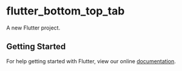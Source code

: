 # flutter_bottom_top_tab

A new Flutter project.

## Getting Started

For help getting started with Flutter, view our online
[documentation](https://flutter.io/).
